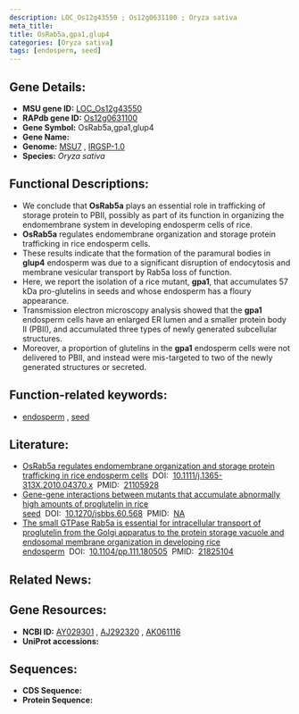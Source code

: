 ```yaml
---
description: LOC_Os12g43550 ; Os12g0631100 ; Oryza sativa
meta_title:
title: OsRab5a,gpa1,glup4
categories: [Oryza sativa]
tags: [endosperm, seed]
---
```


## Gene Details:
- **MSU gene ID:** [LOC_Os12g43550](http://rice.uga.edu/cgi-bin/ORF_infopage.cgi?orf=LOC_Os12g43550)  
- **RAPdb gene ID:** [Os12g0631100](https://rapdb.dna.affrc.go.jp/locus/?name=Os12g0631100)  
- **Gene Symbol:** OsRab5a,gpa1,glup4
- **Gene Name:**
- **Genome:**  [MSU7](http://rice.uga.edu/)&nbsp;,&nbsp;[IRGSP-1.0](https://rapdb.dna.affrc.go.jp/download/irgsp1.html)
- **Species:** *Oryza sativa*

## Functional Descriptions:
   - We conclude that **OsRab5a** plays an essential role in trafficking of storage protein to PBII, possibly as part of its function in organizing the endomembrane system in developing endosperm cells of rice.
   - **OsRab5a** regulates endomembrane organization and storage protein trafficking in rice endosperm cells.
   - These results indicate that the formation of the paramural bodies in **glup4** endosperm was due to a significant disruption of endocytosis and membrane vesicular transport by Rab5a loss of function.
   - Here, we report the isolation of a rice mutant, **gpa1**, that accumulates 57 kDa pro-glutelins in seeds and whose endosperm has a floury appearance.
   - Transmission electron microscopy analysis showed that the **gpa1** endosperm cells have an enlarged ER lumen and a smaller protein body II (PBII), and accumulated three types of newly generated subcellular structures.
   - Moreover, a proportion of glutelins in the **gpa1** endosperm cells were not delivered to PBII, and instead were mis-targeted to two of the newly generated structures or secreted.

## Function-related keywords:
   - [endosperm](/tags/endosperm/)&nbsp;,&nbsp;[seed](/tags/seed/)

## Literature:
   - [OsRab5a regulates endomembrane organization and storage protein trafficking in rice endosperm cells](https://www.doi.org/10.1111/j.1365-313X.2010.04370.x)&nbsp;&nbsp;DOI:&nbsp;&nbsp;[10.1111/j.1365-313X.2010.04370.x](https://www.doi.org/10.1111/j.1365-313X.2010.04370.x)&nbsp;&nbsp;PMID:&nbsp;&nbsp;[21105928](https://pubmed.ncbi.nlm.nih.gov/21105928/)
   - [Gene-gene interactions between mutants that accumulate abnormally high amounts of proglutelin in rice seed](https://www.doi.org/10.1270/jsbbs.60.568)&nbsp;&nbsp;DOI:&nbsp;&nbsp;[10.1270/jsbbs.60.568](https://www.doi.org/10.1270/jsbbs.60.568)&nbsp;&nbsp;PMID:&nbsp;&nbsp;[NA](https://pubmed.ncbi.nlm.nih.gov/NA/)
   - [The small GTPase Rab5a is essential for intracellular transport of proglutelin from the Golgi apparatus to the protein storage vacuole and endosomal membrane organization in developing rice endosperm](https://www.doi.org/10.1104/pp.111.180505)&nbsp;&nbsp;DOI:&nbsp;&nbsp;[10.1104/pp.111.180505](https://www.doi.org/10.1104/pp.111.180505)&nbsp;&nbsp;PMID:&nbsp;&nbsp;[21825104](https://pubmed.ncbi.nlm.nih.gov/21825104/)

## Related News:

## Gene Resources:
- **NCBI ID:**  [AY029301](http://www.ncbi.nlm.nih.gov/nuccore/AY029301)&nbsp;,&nbsp;[AJ292320](http://www.ncbi.nlm.nih.gov/nuccore/AJ292320)&nbsp;,&nbsp;[AK061116](http://www.ncbi.nlm.nih.gov/nuccore/AK061116)
- **UniProt accessions:** [](https://www.uniprot.org/uniprotkb//entry)

## Sequences:
- **CDS Sequence:**
- **Protein Sequence:**
